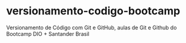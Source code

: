 # versionamento-codigo-bootcamp
Versionamento de Código com Git e GitHub, aulas de Git e Github do Bootcamp DIO + Santander Brasil
